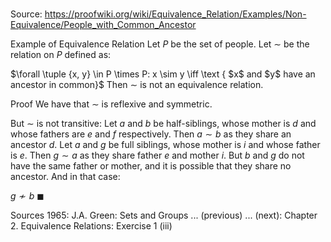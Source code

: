 # 

Source: https://proofwiki.org/wiki/Equivalence_Relation/Examples/Non-Equivalence/People_with_Common_Ancestor

Example of Equivalence Relation
Let $P$ be the set of people.
Let $\sim$ be the relation on $P$ defined as:

$\forall \tuple {x, y} \in P \times P: x \sim y \iff \text { $x$ and $y$ have an ancestor in common}$
Then $\sim$ is not an equivalence relation.


Proof
We have that $\sim$ is reflexive and symmetric.

But $\sim$ is not transitive:
Let $a$ and $b$ be half-siblings, whose mother is $d$ and whose fathers are $e$ and $f$ respectively.
Then $a \sim b$ as they share an ancestor $d$.
Let $a$ and $g$ be full siblings, whose mother is $i$ and whose father is $e$.
Then $g \sim a$ as they share father $e$ and mother $i$.
But $b$ and $g$ do not have the same father or mother, and it is possible that they share no ancestor.
And in that case:

$g \nsim b$
$\blacksquare$


Sources
1965: J.A. Green: Sets and Groups ... (previous) ... (next): Chapter $2$. Equivalence Relations: Exercise $1 \ \text {(iii)}$




